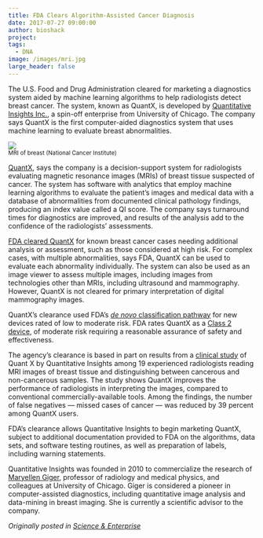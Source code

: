 ```yaml
---
title: FDA Clears Algorithm-Assisted Cancer Diagnosis
date: 2017-07-27 09:00:00
author: bioshack
project: 
tags:
  - DNA
image: /images/mri.jpg
large_header: false
---
```


<p>The U.S. Food and Drug Administration cleared for marketing a diagnostics system aided by machine learning algorithms to help radiologists detect breast cancer. The system, known as QuantX, is developed by <a href="https://www.quantinsights.com/features/first-fda-clearance-for-cadx-device" target="_blank">Quantitative Insights Inc.</a>, a spin-off enterprise from University of Chicago. The company says QuantX is the first computer-aided diagnostics system that uses machine learning to evaluate breast abnormalities.</p>

<p><img src="http://d8a.org/images/mri.jpg"><br><small>MRI of breast (National Cancer Institute)</small></p>

<p><a href="https://www.quantinsights.com/services/info" target="_blank">QuantX</a>, says the company is a decision-support system for radiologists evaluating magnetic resonance images (MRIs) of breast tissue suspected of cancer. The system has software with analytics that employ machine learning algorithms to evaluate the patient&#8217;s images and medical data with a database of abnormalities from documented clinical pathology findings, producing an index value called a QI score. The company says turnaround times for diagnostics are improved, and results of the analysis add to the confidence of the radiologists&#8217; assessments.</p>

<p><a href="https://www.accessdata.fda.gov/cdrh_docs/pdf17/DEN170022.pdf" target="_blank">FDA cleared QuantX</a> for known breast cancer cases needing additional analysis or assessment, such as those considered at high risk. For complex cases, with multiple abnormalities, says FDA, QuantX can be used to evaluate each abnormality individually. The system can also be used as an image viewer to assess multiple images, including images from technologies other than MRIs, including ultrasound and mammography. However, QuantX is not cleared for primary interpretation of digital mammography images.</p>

<p>QuantX&#8217;s clearance used FDA&#8217;s <a href="https://www.fda.gov/aboutfda/centersoffices/officeofmedicalproductsandtobacco/cdrh/cdrhtransparency/ucm232269.htm" target="_blank"><em>de novo</em> classification pathway</a> for new devices rated of low to moderate risk. FDA rates QuantX as a <a href="https://www.fda.gov/aboutfda/transparency/basics/ucm194438.htm" target="_blank">Class 2 device</a>, of moderate risk requiring a reasonable assurance of safety and effectiveness.</p>

<p>The agency&#8217;s clearance is based in part on results from a <a href="https://www.quantinsights.com/features/successful-study" target="_blank">clinical study</a> of Quant X by Quantitative Insights among 19 experienced radiologists reading MRI images of breast tissue and distinguishing between cancerous and non-cancerous samples. The study shows QuantX improves the performance of radiologists in interpreting the images, compared to conventional commercially-available tools. Among the findings, the number of false negatives &#8212; missed cases of cancer &#8212; was reduced by 39 percent among QuantX users.</p>

<p>FDA&#8217;s clearance allows Quantitative Insights to begin marketing QuantX, subject to additional documentation provided to FDA on the algorithms, data sets, and software testing routines, as well as preparation of labels, including warning statements.</p>

<p>Quantitative Insights was founded in 2010 to commercialize the research of <a href="https://radiology.uchicago.edu/directory/maryellen-l-giger" target="_blank">Maryellen Giger</a>, professor of radiology and medical physics, and colleagues at University of Chicago. Giger is considered a pioneer in computer-assisted diagnostics, including quantitative image analysis and data-mining in breast imaging. She is currently a scientific advisor to the company.</p>

<p><em>Originally posted in <a href="http://sciencebusiness.technewslit.com/?p=31383" target="_blank">Science &amp; Enterprise</a></em></p>
